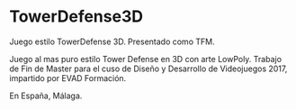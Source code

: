 # TowerDefense3D
Juego estilo TowerDefense 3D. Presentado como TFM.

Juego al mas puro estilo Tower Defense en 3D con arte LowPoly. Trabajo de Fin de Master para el cuso de Diseño y Desarrollo de Videojuegos 2017, impartido por EVAD Formación.

En España, Málaga.
